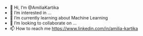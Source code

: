 - 👋 Hi, I’m @AmiliaKartika
- 👀 I’m interested in ...
- 🌱 I’m currently learning about Machine Learning
- 💞️ I’m looking to collaborate on ...
- 📫 How to reach me https://www.linkedin.com/in/amilia-kartika

<!---
AmiliaKartika/AmiliaKartika is a ✨ special ✨ repository because its `README.md` (this file) appears on your GitHub profile.
You can click the Preview link to take a look at your changes.
--->
